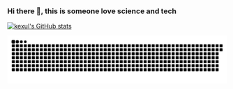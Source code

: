 ### Hi there 👋, this is someone love science and tech
[![kexul's GitHub stats](https://github-readme-stats.vercel.app/api?username=kexul)](https://github.com/kexul/github-readme-stats)



![](https://raw.githubusercontent.com/kexul/kexul/main/assets/github-contribution-grid-snake.svg)

